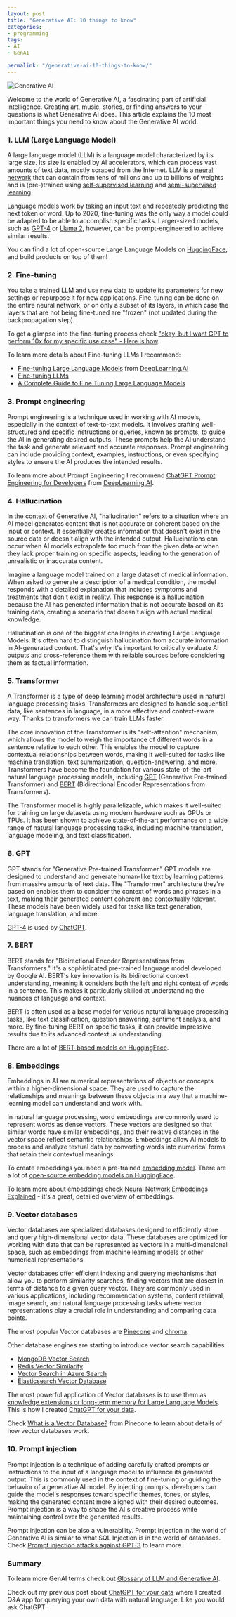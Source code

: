 ```yaml
---
layout: post
title: "Generative AI: 10 things to know"
categories:
- programming
tags:
- AI
- GenAI

permalink: "/generative-ai-10-things-to-know/"
---
```


<img src="{{ site.baseurl }}/assets/2023/generative-ai.jpeg" title="Generative AI" title="Generative AI" />

Welcome to the world of Generative AI, a fascinating part of artificial intelligence. Creating art, music, stories, or finding answers to your questions is what Generative AI does. This article explains the 10 most important things you need to know about the Generative AI world.

<h3>1. LLM (Large Language Model)</h3>

A large language model (LLM) is a language model characterized by its large size. Its size is enabled by AI accelerators, which can process vast amounts of text data, mostly scraped from the Internet. LLM is a [neural network](https://en.wikipedia.org/wiki/Artificial_neural_network) that can contain from tens of millions and up to billions of weights and is (pre-)trained using [self-supervised learning](https://en.wikipedia.org/wiki/Self-supervised_learning) and [semi-supervised learning](https://en.wikipedia.org/wiki/Weak_supervision).

Language models work by taking an input text and repeatedly predicting the next token or word. Up to 2020, fine-tuning was the only way a model could be adapted to be able to accomplish specific tasks. Larger-sized models, such as [GPT-4](https://openai.com/gpt-4) or [Llama 2](https://ai.meta.com/llama/), however, can be prompt-engineered to achieve similar results.

You can find a lot of open-source Large Language Models on [HuggingFace](https://huggingface.co/models), and build products on top of them!

<h3>2. Fine-tuning</h3>

You take a trained LLM and use new data to update its parameters for new settings or repurpose it for new applications. Fine-tuning can be done on the entire neural network, or on only a subset of its layers, in which case the layers that are not being fine-tuned are "frozen" (not updated during the backpropagation step).

To get a glimpse into the fine-tuning process check ["okay, but I want GPT to perform 10x for my specific use case" - Here is how](https://www.youtube.com/watch?v=Q9zv369Ggfk).

To learn more details about Fine-tuning LLMs I recommend:
- [Fine-tuning Large Language Models](https://www.deeplearning.ai/short-courses/finetuning-large-language-models/) from [DeepLearning.AI](https://www.deeplearning.ai/) 
- [Fine-tuning LLMs](https://teetracker.medium.com/fine-tuning-llms-9fe553a514d0)
- [A Complete Guide to Fine Tuning Large Language Models](https://www.simform.com/blog/completeguide-finetuning-llm/)

<h3>3. Prompt engineering</h3>

Prompt engineering is a technique used in working with AI models, especially in the context of text-to-text models. It involves crafting well-structured and specific instructions or queries, known as prompts, to guide the AI in generating desired outputs. These prompts help the AI understand the task and generate relevant and accurate responses. Prompt engineering can include providing context, examples, instructions, or even specifying styles to ensure the AI produces the intended results.

To learn more about Prompt Engineering I recommend [ChatGPT Prompt Engineering for Developers](https://learn.deeplearning.ai/chatgpt-prompt-eng) from [DeepLearning.AI](https://www.deeplearning.ai/).

<h3>4. Hallucination</h3>

In the context of Generative AI, "hallucination" refers to a situation where an AI model generates content that is not accurate or coherent based on the input or context. It essentially creates information that doesn't exist in the source data or doesn't align with the intended output. Hallucinations can occur when AI models extrapolate too much from the given data or when they lack proper training on specific aspects, leading to the generation of unrealistic or inaccurate content.

Imagine a language model trained on a large dataset of medical information. When asked to generate a description of a medical condition, the model responds with a detailed explanation that includes symptoms and treatments that don't exist in reality. This response is a hallucination because the AI has generated information that is not accurate based on its training data, creating a scenario that doesn't align with actual medical knowledge.

Hallucination is one of the biggest challenges in creating Large Language Models. It's often hard to distinguish hallucination from accurate information in AI-generated content. That's why it's important to critically evaluate AI outputs and cross-reference them with reliable sources before considering them as factual information.

<h3>5. Transformer</h3>

A Transformer is a type of deep learning model architecture used in natural language processing tasks. Transformers are designed to handle sequential data, like sentences in language, in a more effective and context-aware way. Thanks to transformers we can train LLMs faster.

The core innovation of the Transformer is its "self-attention" mechanism, which allows the model to weigh the importance of different words in a sentence relative to each other. This enables the model to capture contextual relationships between words, making it well-suited for tasks like machine translation, text summarization, question-answering, and more. Transformers have become the foundation for various state-of-the-art natural language processing models, including [GPT](https://en.wikipedia.org/wiki/Generative_pre-trained_transformer) (Generative Pre-trained Transformer) and [BERT](https://en.wikipedia.org/wiki/BERT_(language_model)) (Bidirectional Encoder Representations from Transformers).

The Transformer model is highly parallelizable, which makes it well-suited for training on large datasets using modern hardware such as GPUs or TPUs. It has been shown to achieve state-of-the-art performance on a wide range of natural language processing tasks, including machine translation, language modeling, and text classification.

<h3>6. GPT</h3>

GPT stands for "Generative Pre-trained Transformer." GPT models are designed to understand and generate human-like text by learning patterns from massive amounts of text data. The "Transformer" architecture they're based on enables them to consider the context of words and phrases in a text, making their generated content coherent and contextually relevant. These models have been widely used for tasks like text generation, language translation, and more.

[GPT-4](https://openai.com/gpt-4) is used by [ChatGPT](https://chat.openai.com/).

<h3>7. BERT</h3>

BERT stands for "Bidirectional Encoder Representations from Transformers." It's a sophisticated pre-trained language model developed by Google AI. BERT's key innovation is its bidirectional context understanding, meaning it considers both the left and right context of words in a sentence. This makes it particularly skilled at understanding the nuances of language and context.

BERT is often used as a base model for various natural language processing tasks, like text classification, question answering, sentiment analysis, and more. By fine-tuning BERT on specific tasks, it can provide impressive results due to its advanced contextual understanding.

There are a lot of [BERT-based models on HuggingFace](https://huggingface.co/models?sort=trending&search=bert).

<h3>8. Embeddings</h3>

Embeddings in AI are numerical representations of objects or concepts within a higher-dimensional space. They are used to capture the relationships and meanings between these objects in a way that a machine-learning model can understand and work with.

In natural language processing, word embeddings are commonly used to represent words as dense vectors. These vectors are designed so that similar words have similar embeddings, and their relative distances in the vector space reflect semantic relationships. Embeddings allow AI models to process and analyze textual data by converting words into numerical forms that retain their contextual meanings.

To create embeddings you need a pre-trained [embedding model](https://huggingface.co/blog/getting-started-with-embeddings). There are a lot of [open-source embedding models on HuggingFace](https://huggingface.co/spaces/mteb/leaderboard).

To learn more about embeddings check [Neural Network Embeddings Explained](https://towardsdatascience.com/neural-network-embeddings-explained-4d028e6f0526) - it's a great, detailed overview of embeddings.

<h3>9. Vector databases</h3>

Vector databases are specialized databases designed to efficiently store and query high-dimensional vector data. These databases are optimized for working with data that can be represented as vectors in a multi-dimensional space, such as embeddings from machine learning models or other numerical representations.

Vector databases offer efficient indexing and querying mechanisms that allow you to perform similarity searches, finding vectors that are closest in terms of distance to a given query vector. They are commonly used in various applications, including recommendation systems, content retrieval, image search, and natural language processing tasks where vector representations play a crucial role in understanding and comparing data points.

The most popular Vector databases are [Pinecone](https://www.pinecone.io/) and [chroma](https://www.trychroma.com/).

Other database engines are starting to introduce vector search capabilities:
- [MongoDB Vector Search](https://www.mongodb.com/blog/post/introducing-atlas-vector-search-build-intelligent-applications-semantic-search-ai)
- [Redis Vector Similarity](https://redis.io/docs/interact/search-and-query/search/vectors/)
- [Vector Search in Azure Search](https://www.youtube.com/watch?v=Bd9LWW4cxEU)
- [Elasticsearch Vector Database](https://www.elastic.co/elasticsearch/vector-database)

The most powerful application of Vector databases is to use them as [knowledge extensions or long-term memory for Large Language Models](https://www.linkedin.com/pulse/3-ways-vector-databases-take-your-llm-use-cases-next-level-mishra/). This is how I created [ChatGPT for your data](/chatgpt-for-your-data).

Check [What is a Vector Database?](https://www.pinecone.io/learn/vector-database/) from Pinecone to learn about details of how vector databases work.

<h3>10. Prompt injection</h3>

Prompt injection is a technique of adding carefully crafted prompts or instructions to the input of a language model to influence its generated output. This is commonly used in the context of fine-tuning or guiding the behavior of a generative AI model. By injecting prompts, developers can guide the model's responses toward specific themes, tones, or styles, making the generated content more aligned with their desired outcomes. Prompt injection is a way to shape the AI's creative process while maintaining control over the generated results.

Prompt injection can be also a vulnerability. Prompt Injection in the world of Generative AI is similar to what SQL Injection is in the world of databases. Check [Prompt injection attacks against GPT-3](https://simonwillison.net/2022/Sep/12/prompt-injection/) to learn more.

<h3>Summary</h3>

To learn more GenAI terms check out [Glossary of LLM and Generative AI](https://medium.com/@shuchaobi/glossary-of-llm-and-generative-ai-b3111da41da7).

Check out my previous post about [ChatGPT for your data](/chatgpt-for-your-data) where I created Q&A app for querying your own data with natural language. Like you would ask ChatGPT.